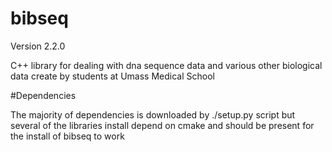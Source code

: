 bibseq
======
Version 2.2.0

C++ library for dealing with dna sequence data and various other biological data create by students at Umass Medical School 


#Dependencies  

The majority of dependencies is downloaded by ./setup.py script but several of the libraries install depend on cmake and should be present for the install of bibseq to work  

